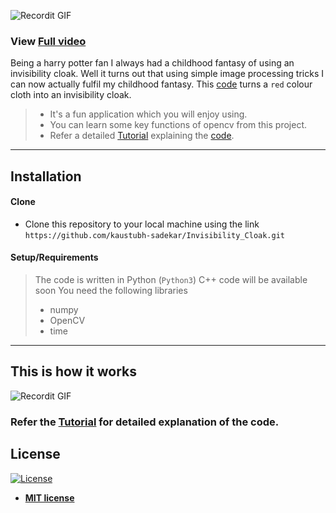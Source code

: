 ![Recordit GIF](gif1.gif) 
### View [Full video](https://www.youtube.com/watch?v=LcoxbDqEf3A)


Being a harry potter fan I always had a childhood fantasy of using an invisibility cloak. Well it turns out that 
using simple image processing tricks I can now actually fulfil my childhood fantasy. 
This [code](AR_invisibility_Cloak.py) turns a `red` colour cloth into an invisibility cloak.

>- It's a fun application which you will enjoy using.
>- You can learn some key functions of opencv from this project. 
>- Refer a detailed [Tutorial](Tutorial.md) explaining the [code](AR_invisibility_Cloak.py).

---



## Installation

#### Clone

- Clone this repository to your local machine using the link `https://github.com/kaustubh-sadekar/Invisibility_Cloak.git`

#### Setup/Requirements

> The code is written in Python (`Python3`)
> C++ code will be available soon
> You need the following libraries
> - numpy
> - OpenCV
> - time
---

##  This is how it works
![Recordit GIF](gif2.gif) 
### Refer the [Tutorial](Tutorial.md) for detailed explanation of the code.


## License

[![License](http://img.shields.io/:license-mit-blue.svg?style=flat-square)](http://badges.mit-license.org)

- **[MIT license](http://opensource.org/licenses/mit-license.php)**
